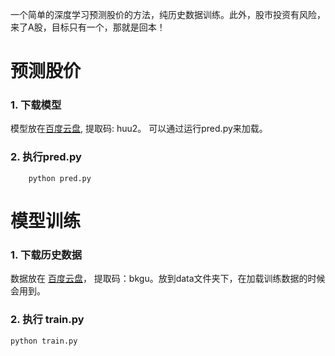 一个简单的深度学习预测股价的方法，纯历史数据训练。此外，股市投资有风险，来了A股，目标只有一个，那就是回本！

# 预测股价
### 1. 下载模型
模型放在[百度云盘](https://pan.baidu.com/s/1cDlHTkdyNb_5bcu-PKSnCw), 提取码: huu2。 可以通过运行pred.py来加载。
### 2. 执行pred.py
```
    python pred.py
```

# 模型训练
### 1. 下载历史数据
数据放在 [百度云盘](https://pan.baidu.com/s/178RkxW4h830N2XfH9iQPCA)， 提取码：bkgu。放到data文件夹下，在加载训练数据的时候会用到。
### 2. 执行 train.py
```
python train.py
```
